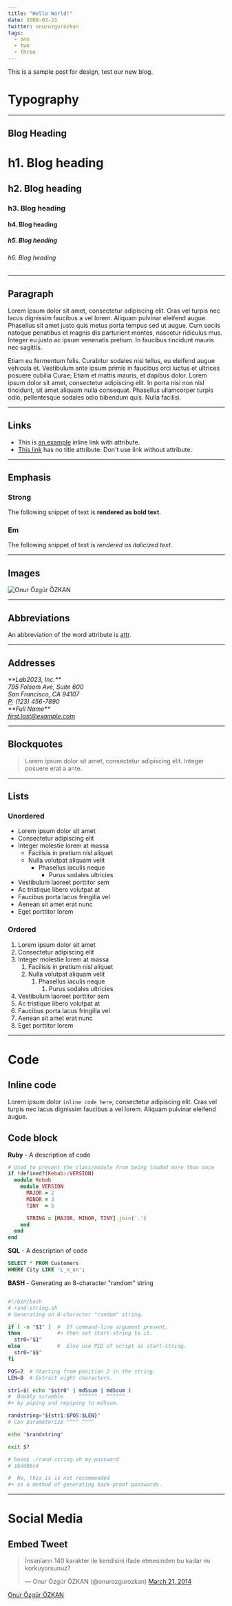 ```yaml
---
title: "Hello World!"
date: 2008-03-21
twitter: onurozgurozkan
tags:
  - one
  - two
  - three
---
```


This is a sample post for design, test our new blog.

# Typography

***

## Blog Heading

# h1. Blog heading

## h2. Blog heading

### h3. Blog heading

#### h4. Blog heading

##### h5. Blog heading

###### h6. Blog heading

***

## Paragraph

Lorem ipsum dolor sit amet, consectetur adipiscing elit. Cras vel turpis nec lacus dignissim faucibus a vel lorem.
Aliquam pulvinar eleifend augue. Phasellus sit amet justo quis metus porta tempus sed ut augue. Cum sociis natoque
penatibus et magnis dis parturient montes, nascetur ridiculus mus. Integer eu justo ac ipsum venenatis pretium. In
faucibus tincidunt mauris nec sagittis.

Etiam eu fermentum felis. Curabitur sodales nisi tellus, eu eleifend augue vehicula et. Vestibulum ante ipsum primis
in faucibus orci luctus et ultrices posuere cubilia Curae; Etiam et mattis mauris, et dapibus dolor. Lorem ipsum dolor
sit amet, consectetur adipiscing elit. In porta nisi non nisl tincidunt, sit amet aliquam nulla consequat.
Phasellus ullamcorper turpis odio, pellentesque sodales odio bibendum quis. Nulla facilisi.

***

## Links

* This is [an example](http://example.com/ "Title") inline link with attribute.
* [This link](http://example.net/) has no title attribute. Don't use link without attribute.

***

## Emphasis

### Strong

The following snippet of text is **rendered as bold text**.

### Em

The following snippet of text is *rendered as italicized text*.

***

## Images

![Onur Özgür ÖZKAN](articles/2013-09-03-onur-ozgur-ozkan.jpg)

***

## Abbreviations

An abbreviation of the word attribute is <abbr title="attribute">attr</abbr>.

***

## Addresses

<address>
  **Lab2023, Inc.**<br>
  795 Folsom Ave, Suite 600<br>
  San Francisco, CA 94107<br>
  <abbr title="Phone">P:</abbr> (123) 456-7890
</address>

<address>
  **Full Name**<br>
  <a href="mailto:#">first.last@example.com</a>
</address>

***

## Blockquotes

> Lorem ipsum dolor sit amet, consectetur adipiscing elit. Integer posuere erat a ante.</p>

***

## Lists

### Unordered

* Lorem ipsum dolor sit amet
* Consectetur adipiscing elit
* Integer molestie lorem at massa
  * Facilisis in pretium nisl aliquet
  * Nulla volutpat aliquam velit
    * Phasellus iaculis neque
      * Purus sodales ultricies
* Vestibulum laoreet porttitor sem
* Ac tristique libero volutpat at
* Faucibus porta lacus fringilla vel
* Aenean sit amet erat nunc
* Eget porttitor lorem

### Ordered

1. Lorem ipsum dolor sit amet
2. Consectetur adipiscing elit
3. Integer molestie lorem at massa
   1. Facilisis in pretium nisl aliquet
   2. Nulla volutpat aliquam velit
      1. Phasellus iaculis neque
         1. Purus sodales ultricies
4. Vestibulum laoreet porttitor sem
5. Ac tristique libero volutpat at
6. Faucibus porta lacus fringilla vel
7. Aenean sit amet erat nunc
8. Eget porttitor lorem

***

# Code

## Inline code

Lorem ipsum dolor `inline code here`, consectetur adipiscing elit. Cras vel turpis nec lacus dignissim faucibus a vel lorem.
Aliquam pulvinar eleifend augue.

## Code block

**Ruby** - A description of code

```ruby
# Used to prevent the class/module from being loaded more than once
if !defined?(Kebab::VERSION)
  module Kebab
    module VERSION
      MAJOR = 2
      MINOR = 3
      TINY  = 5

      STRING = [MAJOR, MINOR, TINY].join('.')
    end
  end
end
```

**SQL** - A description of code

```sql
SELECT * FROM Customers
WHERE City LIKE 'L_n_on';
```

**BASH** - Generating an 8-character "random" string

```bash

#!/bin/bash
# rand-string.sh
# Generating an 8-character "random" string.

if [ -n "$1" ]  #  If command-line argument present,
then            #+ then set start-string to it.
  str0="$1"
else            #  Else use PID of script as start-string.
  str0="$$"
fi

POS=2  # Starting from position 2 in the string.
LEN=8  # Extract eight characters.

str1=$( echo "$str0" | md5sum | md5sum )
#  Doubly scramble     ^^^^^^   ^^^^^^
#+ by piping and repiping to md5sum.

randstring="${str1:$POS:$LEN}"
# Can parameterize ^^^^ ^^^^

echo "$randstring"

exit $?

# bozo$ ./rand-string.sh my-password
# 1bdd88c4

#  No, this is is not recommended
#+ as a method of generating hack-proof passwords.
```

***

# Social Media

## Embed Tweet

<blockquote class="twitter-tweet" lang="en"><p>İnsanların 140 karakter ile kendisini ifade etmesinden bu kadar mı korkuyorsunuz?</p>&mdash; Onur Özgür ÖZKAN (@onurozgurozkan) <a href="https://twitter.com/onurozgurozkan/statuses/446803978450632704">March 21, 2014</a></blockquote>
<script async src="//platform.twitter.com/widgets.js" charset="utf-8"></script>

[Onur Özgür ÖZKAN](http://twitter.com/onurozgurozkan)